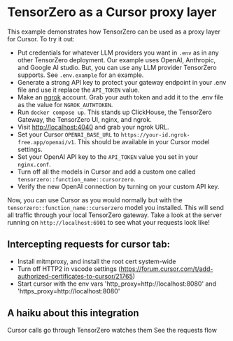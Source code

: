 # TensorZero as a Cursor proxy layer

This example demonstrates how TensorZero can be used as a proxy layer for Cursor. To try it out:

- Put credentials for whatever LLM providers you want in `.env` as in any other TensorZero deployment. Our example uses OpenAI, Anthropic, and Google AI studio. But, you can use any LLM provider TensorZero supports. See `.env.example` for an example.
- Generate a strong API key to protect your gateway endpoint in your .env file and use it replace the `API_TOKEN` value.
- Make an [ngrok](https://ngrok.com/) account. Grab your auth token and add it to the .env file as the value for `NGROK_AUTHTOKEN`.
- Run `docker compose up`. This stands up ClickHouse, the TensorZero Gateway, the TensorZero UI, nginx, and ngrok.
- Visit [http://localhost:4040](http://localhost:4040) and grab your ngrok URL.
- Set your Cursor `OPENAI_BASE_URL` to `https://your-id.ngrok-free.app/openai/v1`. This should be available in your Cursor model settings.
- Set your OpenAI API key to the `API_TOKEN` value you set in your `nginx.conf`.
- Turn off all the models in Cursor and add a custom one called `tensorzero::function_name::cursorzero`.
- Verify the new OpenAI connection by turning on your custom API key.

Now, you can use Cursor as you would normally but with the `tensorzero::function_name::cursorzero` model you installed.
This will send all traffic through your local TensorZero gateway.
Take a look at the server running on `http://localhost:6901` to see what your requests look like!

## Intercepting requests for cursor tab:

- Install mitmproxy, and install the root cert system-wide
- Turn off HTTP2 in vscode settings (https://forum.cursor.com/t/add-authorized-certificates-to-cursor/21765)
- Start cursor with the env vars 'http_proxy=http://localhost:8080' and 'https_proxy=http://localhost:8080'

## A haiku about this integration

Cursor calls go through
TensorZero watches them
See the requests flow

